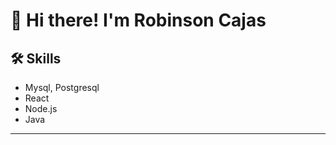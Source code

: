 # 👋 Hi there! I'm Robinson Cajas  

## 🛠️ Skills  

- Mysql, Postgresql
- React
- Node.js
- Java
---

